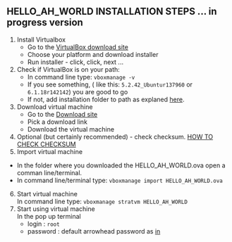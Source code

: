 ## HELLO_AH_WORLD INSTALLATION STEPS ... in progress version
1) Install Virtualbox
   - Go to the [VirtualBox download site](https://www.virtualbox.org/wiki/Downloads)
   - Choose your platform and download installer
   - Run installer - click, click, next ...
2) Check if VirtualBox is on your path:<br />
   - In command line type: `vboxmanage -v`
   - If you see something, ( like this: `5.2.42_Ubuntur137960` or `6.1.18r142142`) you are good to go
   - If not, add installation folder to path as explaned [here](https://stackoverflow.com/questions/44272416/how-to-add-a-folder-to-path-environment-variable-in-windows-10-with-screensho).
3) Download virtual machine <br />
   - Go to the [Download site](https://github.com/MaGaMeGa/helloVM)
   - Pick a download link
   - Download the virtual machine
4) Optional (but certainly recommended) - check checksum. [HOW TO CHECK CHECKSUM](https://duckduckgo.com/?t=canonical&q=verifiy+download+checksum&ia=web)
5) Import virtual machine <br />
  - In the folder where you downloaded the HELLO_AH_WORLD.ova open a comman line/terminal.
  - In command line/terminal type: `vboxmanage import HELLO_AH_WORLD.ova`
6) Start virtual machine <br />
  In command line type: `vboxmanage stratvm HELLO_AH_WORLD`
7) Start using virtual machine <br />
    In the pop up terminal 
    - login : `root`
    - password : default arrowhead password as [in](https://github.com/eclipse-arrowhead/core-java-spring#certificates)
